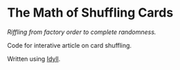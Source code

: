 # The Math of Shuffling Cards
*Riffling from factory order to complete randomness.*

Code for interative article on card shuffling.

Written using [Idyll](https://idyll-lang.org/).
